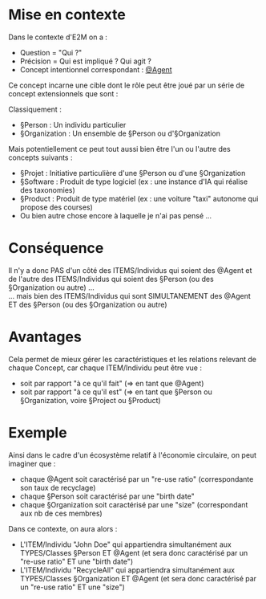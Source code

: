 Mise en contexte
==
Dans le contexte d'E2M on a :
* Question = "Qui ?"
* Précision = Qui est impliqué ? Qui agit ?
* Concept intentionnel correspondant : <a href="https://github.com/iPlumb3r/EcosystemMapping/blob/master/1_Semantic/Conceptionary/%40Agent.md">@Agent</a>

Ce concept incarne une cible dont le rôle peut être joué par un série de concept extensionnels que sont :

Classiquement :
* §Person : Un individu particulier
* §Organization : Un ensemble de §Person ou d'§Organization   

Mais potentiellement ce peut tout aussi bien être l'un ou l'autre des concepts suivants :
* §Projet : Initiative particulière d'une §Person ou d'une §Organization
* §Software : Produit de type logiciel (ex : une instance d'IA qui réalise des taxonomies)
* §Product : Produit de type matériel (ex : une voiture "taxi" autonome qui propose des courses)
* Ou bien autre chose encore à laquelle je n'ai pas pensé ...

Conséquence
==
Il n'y a donc PAS d'un côté des ITEMS/Individus qui soient des @Agent et de l'autre des ITEMS/Individus qui soient des §Person (ou des §Organization ou autre) ...   
... mais bien des ITEMS/Individus qui sont SIMULTANEMENT des @Agent ET des §Person (ou des §Organization ou autre)

Avantages
==
Cela permet de mieux gérer les caractéristiques et les relations relevant de chaque Concept, car chaque ITEM/Individu peut être vue :
* soit par rapport "à ce qu'il fait" (=> en tant que @Agent)
* soit par rapport "à ce qu'il est" (=> en tant que §Person ou §Organization, voire §Project ou §Product)

Exemple
==
Ainsi dans le cadre d'un écosystème relatif à l'économie circulaire, on peut imaginer que : 
* chaque @Agent soit caractérisé par un "re-use ratio" (correspondante son taux de recyclage)
* chaque §Person soit caractérisé par une "birth date" 
* chaque §Organization soit caractérisé par une  "size" (correspondant aux nb de ces membres)

Dans ce contexte, on aura alors :
* L'ITEM/Individu "John Doe" qui appartiendra simultanément aux TYPES/Classes §Person ET @Agent (et sera donc caractérisé par un "re-use ratio" ET une "birth date")
* L'ITEM/Individu "RecycleAll" qui appartiendra simultanément aux TYPES/Classes §Organization ET @Agent  (et sera donc caractérisé par un "re-use ratio" ET une "size")
